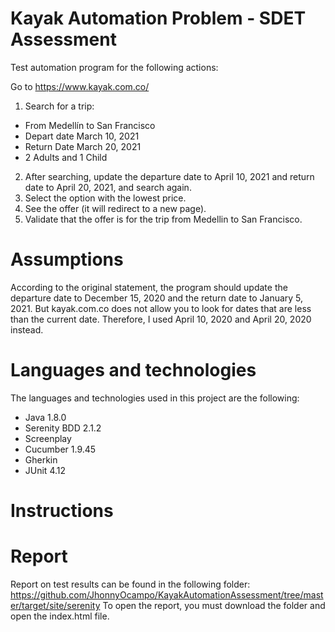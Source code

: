 # Kayak Automation Problem - SDET Assessment

Test automation program for the following actions:

Go to https://www.kayak.com.co/ 

1. Search for a trip:
  - From Medellín to San Francisco 
  - Depart date March 10, 2021 
  - Return Date March 20, 2021
  - 2 Adults and 1 Child
2. After searching, update the departure date to April 10, 2021 and return date to April 20, 2021, and search again.
3. Select the option with the lowest price.
4. See the offer (it will redirect to a new page).
5. Validate that the offer is for the trip from Medellin to San Francisco.

# Assumptions

According to the original statement, the program should update the departure date to December 15, 2020 and the return date to January 5, 2021. But kayak.com.co does not allow you to look for dates that are less than the current date. Therefore, I used April 10, 2020 and April 20, 2020 instead.

# Languages and technologies

The languages and technologies used in this project are the following:

- Java 1.8.0
- Serenity BDD 2.1.2
- Screenplay
- Cucumber 1.9.45
- Gherkin
- JUnit 4.12 

# Instructions



# Report

Report on test results can be found in the following folder: https://github.com/JhonnyOcampo/KayakAutomationAssessment/tree/master/target/site/serenity
To open the report, you must download the folder and open the index.html file.
